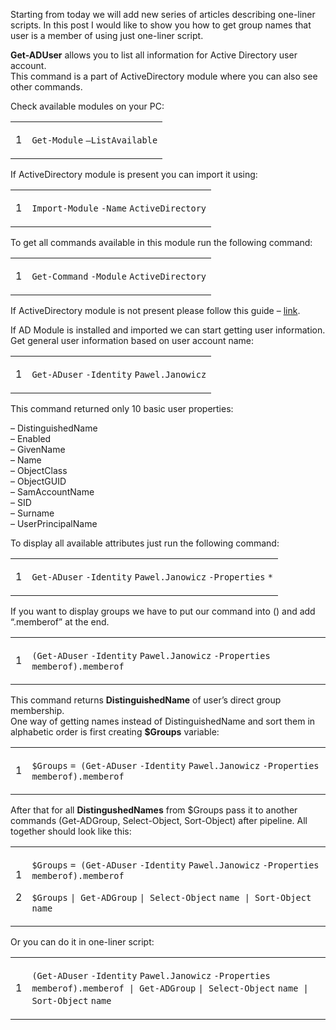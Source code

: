 Starting from today we will add new series of articles describing one-liner scripts. In this post I would like to show you how to get group names that user is a member of using just one-liner script.

**Get-ADUser** allows you to list all information for Active Directory user account.  
This command is a part of ActiveDirectory module where you can also see other commands.

Check available modules on your PC:

<table><tbody><tr><td><p>1</p></td><td><div><p><code>Get-Module</code> <code>–ListAvailable</code></p></div></td></tr></tbody></table>

If ActiveDirectory module is present you can import it using:

<table><tbody><tr><td><p>1</p></td><td><div><p><code>Import-Module</code> <code>-Name</code> <code>ActiveDirectory</code></p></div></td></tr></tbody></table>

To get all commands available in this module run the following command:

<table><tbody><tr><td><p>1</p></td><td><div><p><code>Get-Command</code> <code>-Module</code> <code>ActiveDirectory</code></p></div></td></tr></tbody></table>

If ActiveDirectory module is not present please follow this guide – [link](https://4sysops.com/archives/how-to-install-the-powershell-active-directory-module/).

If AD Module is installed and imported we can start getting user information.  
Get general user information based on user account name:

<table><tbody><tr><td><p>1</p></td><td><div><p><code>Get-ADuser</code> <code>-Identity</code> <code>Pawel.Janowicz</code></p></div></td></tr></tbody></table>

This command returned only 10 basic user properties:

– DistinguishedName  
– Enabled  
– GivenName  
– Name  
– ObjectClass  
– ObjectGUID  
– SamAccountName  
– SID  
– Surname  
– UserPrincipalName

To display all available attributes just run the following command:

<table><tbody><tr><td><p>1</p></td><td><div><p><code>Get-ADuser</code> <code>-Identity</code> <code>Pawel.Janowicz</code> <code>-Properties</code> <code>*</code></p></div></td></tr></tbody></table>

If you want to display groups we have to put our command into () and add “.memberof” at the end.

<table><tbody><tr><td><p>1</p></td><td><div><p><code>(</code><code>Get-ADuser</code> <code>-Identity</code> <code>Pawel.Janowicz</code> <code>-Properties</code> <code>memberof).memberof</code></p></div></td></tr></tbody></table>

This command returns **DistinguishedName** of user’s direct group membership.  
One way of getting names instead of DistinguishedName and sort them in alphabetic order is first creating **$Groups** variable:

<table><tbody><tr><td><p>1</p></td><td><div><p><code>$Groups</code> <code>= (</code><code>Get-ADuser</code> <code>-Identity</code> <code>Pawel.Janowicz</code> <code>-Properties</code> <code>memberof).memberof</code></p></div></td></tr></tbody></table>

After that for all **DistingushedNames** from $Groups pass it to another commands (Get-ADGroup, Select-Object, Sort-Object) after pipeline. All together should look like this:

<table><tbody><tr><td><p>1</p><p>2</p></td><td><div><p><code>$Groups</code> <code>= (</code><code>Get-ADuser</code> <code>-Identity</code> <code>Pawel.Janowicz</code> <code>-Properties</code> <code>memberof).memberof</code></p><p><code>$Groups</code> <code>| </code><code>Get-ADGroup</code> <code>| </code><code>Select-Object</code> <code>name | </code><code>Sort-Object</code> <code>name</code></p></div></td></tr></tbody></table>

Or you can do it in one-liner script:

<table><tbody><tr><td><p>1</p></td><td><div><p><code>(</code><code>Get-ADuser</code> <code>-Identity</code> <code>Pawel.Janowicz</code> <code>-Properties</code> <code>memberof).memberof | </code><code>Get-ADGroup</code> <code>| </code><code>Select-Object</code> <code>name | </code><code>Sort-Object</code> <code>name</code></p></div></td></tr></tbody></table>